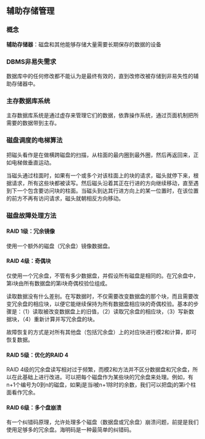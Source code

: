 ## 辅助存储管理

### 概念

**辅助存储器**：磁盘和其他能够存储大量需要长期保存的数据的设备

### DBMS非易失需求

数据库中的任何修改都不能认为是最终有效的，直到改修改被存储到非易失性的辅助存储器中。

### 主存数据库系统

主存数据库系统是通过虚存来管理它们的数据，依靠操作系统，通过页面机制把所需要的数据带到主存。

### 磁盘调度的电梯算法

把磁头看作是在做横跨磁盘的扫描，从柱面的最内圈到最外圈，然后再返回来，正如电梯做垂直运动。

当磁头通过柱面时，如果有一个或多个对该柱面上的块的请求，磁头就停下来，根据请求，所有这些块都被读写。然后磁头沿着其正在行进的方向继续移动，直至遇到下一个包含要访问块的柱面。当磁头到达其行进方向上的某一位置时，在该位置的前方不再有访问请求，磁头就朝相反方向移动。

### 磁盘故障处理方法

#### RAID 1级：冗余镜像

使用一个额外的磁盘（冗余盘）镜像数据盘。

#### RAID 4级：奇偶块

仅使用一个冗余盘，不管有多少数据盘，并假设所有磁盘是相同的。在冗余盘中，第i块由所有数据盘的第i块奇偶校验位组成。

读取数据没有什么差别。在写数据时，不仅需要改变数据盘的那个块，而且需要改变冗余盘的相应块，以便它能继续保持为所有数据盘相应块的奇偶校验。基本的步骤是：（1）读取被改变数据盘上的旧值，（2）读取冗余盘的相应块，（3）写新数据块，（4）重新计算并写冗余盘的块。

故障恢复的方式是对所有其他盘（包括冗余盘）上的对应块进行模2和计算，即可恢复数据。

#### RAID 5级：优化的RAID 4

RAID 4级的冗余盘读写相对过于频繁，而模2和方法并不区分数据盘和冗余盘，所以在此基础上进行改进。可以把每个磁盘作为某些块的冗余盘来处理。例如，有n+1个编号为0到n的磁盘，如果j是当i被n+1除时的余数，我们可以把盘j的第i个柱面看作冗余。

#### RAID 6级：多个盘崩溃

有一个纠错码原理，允许处理多个磁盘（数据盘或冗余盘）崩溃问题，前提是我们使用足够多的冗余盘。海明码是一种最简单的纠错码。
